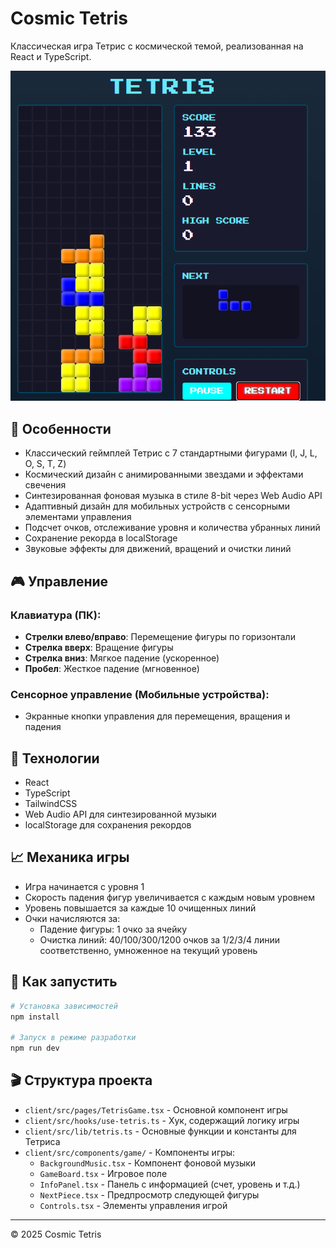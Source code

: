 # Cosmic Tetris

Классическая игра Тетрис с космической темой, реализованная на React и TypeScript.

![Cosmic Tetris Game](attached_assets/image_1743505729021.png)

## 🌌 Особенности

- Классический геймплей Тетрис с 7 стандартными фигурами (I, J, L, O, S, T, Z)
- Космический дизайн с анимированными звездами и эффектами свечения
- Синтезированная фоновая музыка в стиле 8-bit через Web Audio API
- Адаптивный дизайн для мобильных устройств с сенсорными элементами управления
- Подсчет очков, отслеживание уровня и количества убранных линий
- Сохранение рекорда в localStorage
- Звуковые эффекты для движений, вращений и очистки линий

## 🎮 Управление

### Клавиатура (ПК):
- **Стрелки влево/вправо**: Перемещение фигуры по горизонтали
- **Стрелка вверх**: Вращение фигуры
- **Стрелка вниз**: Мягкое падение (ускоренное)
- **Пробел**: Жесткое падение (мгновенное)

### Сенсорное управление (Мобильные устройства):
- Экранные кнопки управления для перемещения, вращения и падения

## 🧩 Технологии

- React
- TypeScript
- TailwindCSS
- Web Audio API для синтезированной музыки
- localStorage для сохранения рекордов

## 📈 Механика игры

- Игра начинается с уровня 1
- Скорость падения фигур увеличивается с каждым новым уровнем
- Уровень повышается за каждые 10 очищенных линий
- Очки начисляются за:
  - Падение фигуры: 1 очко за ячейку
  - Очистка линий: 40/100/300/1200 очков за 1/2/3/4 линии соответственно, умноженное на текущий уровень

## 🚀 Как запустить

```bash
# Установка зависимостей
npm install

# Запуск в режиме разработки
npm run dev
```

## 🎬 Структура проекта

- `client/src/pages/TetrisGame.tsx` - Основной компонент игры
- `client/src/hooks/use-tetris.ts` - Хук, содержащий логику игры
- `client/src/lib/tetris.ts` - Основные функции и константы для Тетриса
- `client/src/components/game/` - Компоненты игры:
  - `BackgroundMusic.tsx` - Компонент фоновой музыки
  - `GameBoard.tsx` - Игровое поле
  - `InfoPanel.tsx` - Панель с информацией (счет, уровень и т.д.)
  - `NextPiece.tsx` - Предпросмотр следующей фигуры
  - `Controls.tsx` - Элементы управления игрой

---

© 2025 Cosmic Tetris
